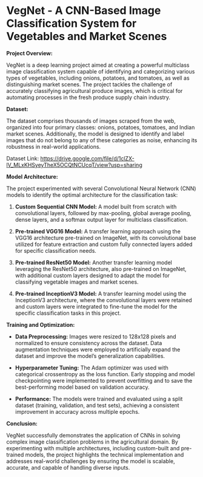 # VegNet - A CNN-Based Image Classification System for Vegetables and Market Scenes

**Project Overview:**

VegNet is a deep learning project aimed at creating a powerful multiclass image classification system capable of identifying and categorizing various types of vegetables, including onions, potatoes, and tomatoes, as well as distinguishing market scenes. The project tackles the challenge of accurately classifying agricultural produce images, which is critical for automating processes in the fresh produce supply chain industry.

**Dataset:**

The dataset comprises thousands of images scraped from the web, organized into four primary classes: onions, potatoes, tomatoes, and Indian market scenes. Additionally, the model is designed to identify and label images that do not belong to any of these categories as noise, enhancing its robustness in real-world applications.

Dataset Link: https://drive.google.com/file/d/1clZX-lV_MLxKHSyeyTheX5OCQtNCUcqT/view?usp=sharing

**Model Architecture:**

The project experimented with several Convolutional Neural Network (CNN) models to identify the optimal architecture for the classification task:

1. **Custom Sequential CNN Model:** A model built from scratch with convolutional layers, followed by max-pooling, global average pooling, dense layers, and a softmax output layer for multiclass classification.

2. **Pre-trained VGG16 Model:** A transfer learning approach using the VGG16 architecture pre-trained on ImageNet, with its convolutional base utilized for feature extraction and custom fully connected layers added for specific classification needs.

3. **Pre-trained ResNet50 Model:** Another transfer learning model leveraging the ResNet50 architecture, also pre-trained on ImageNet, with additional custom layers designed to adapt the model for classifying vegetable images and market scenes.

4. **Pre-trained InceptionV3 Model:** A transfer learning model using the InceptionV3 architecture, where the convolutional layers were retained and custom layers were integrated to fine-tune the model for the specific classification tasks in this project.

**Training and Optimization:**

- **Data Preprocessing:** Images were resized to 128x128 pixels and normalized to ensure consistency across the dataset. Data augmentation techniques were employed to artificially expand the dataset and improve the model’s generalization capabilities.

- **Hyperparameter Tuning:** The Adam optimizer was used with categorical crossentropy as the loss function. Early stopping and model checkpointing were implemented to prevent overfitting and to save the best-performing model based on validation accuracy.

- **Performance:** The models were trained and evaluated using a split dataset (training, validation, and test sets), achieving a consistent improvement in accuracy across multiple epochs.

**Conclusion:**

VegNet successfully demonstrates the application of CNNs in solving complex image classification problems in the agricultural domain. By experimenting with multiple architectures, including custom-built and pre-trained models, the project highlights the technical implementation and addresses real-world challenges by ensuring the model is scalable, accurate, and capable of handling diverse inputs.
